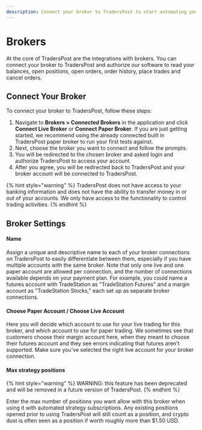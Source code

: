 ```yaml
---
description: Connect your broker to TradersPost to start automating your trading!
---
```


# Brokers

At the core of TradersPost are the integrations with brokers. You can connect your broker to TradersPost and authorize our software to read your balances, open positions, open orders, order history, place trades and cancel orders.

## Connect Your Broker

To connect your broker to TradersPost, follow these steps:

1. Navigate to **Brokers > Connected Brokers** in the application and click **Connect Live Broker** or **Connect Paper Broker**. If you are just getting started, we recommend using the already connected built in TradersPost paper broker to run your first tests against.
2. Next, choose the broker you want to connect and follow the prompts.
3. You will be redirected to the chosen broker and asked login and authorize TradersPost to access your account.
4. After you agree, you will be redirected back to TradersPost and your broker account will be connected to TradersPost.

{% hint style="warning" %}
TradersPost does not have access to your banking information and does not have the ability to transfer money in or out of your accounts. We only have access to the functionality to control trading activities.
{% endhint %}

## Broker Settings

#### **Name**

Assign a unique and descriptive name to each of your broker connections on TradersPost to easily differentiate between them, especially if you have multiple accounts with the same broker. Note that only one live and one paper account are allowed per connection, and the number of connections available depends on your payment plan. For example, you could name a futures account with TradeStation as "TradeStation Futures" and a margin account as "TradeStation Stocks," each set up as separate broker connections.

#### **Choose Paper Account / Choose Live Account**

Here you will decide which account to use for your live trading for this broker, and which account to use for paper trading. We sometimes see that customers choose their margin account here, when they meant to choose their futures account and they see errors indicating that futures aren't supported. Make sure you've selected the right live account for your broker connection.

#### **Max strategy positions**

{% hint style="warning" %}
WARNING: this feature has been deprecated and will be removed in a future version of TradersPost.
{% endhint %}

Enter the max number of positions you want allow with this broker when using it with automated strategy subscriptions. Any existing positions opened prior to using TradersPost will still count as a position, and crypto dust is often seen as a position if worth roughly more than $1.50 USD.
